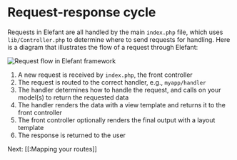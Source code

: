 # Request-response cycle

Requests in Elefant are all handled by the main `index.php` file, which uses `lib/Controller.php` to determine where to send requests for handling. Here is a diagram that illustrates the flow of a request through Elefant:

![Request flow in Elefant framework](https://www.elefantcms.com/files/docs/elefant_request_flow.png)

1. A new request is received by `index.php`, the front controller
2. The request is routed to the correct handler, e.g., `myapp/handler`
3. The handler determines how to handle the request, and calls on your model(s) to return the requested data
4. The handler renders the data with a view template and returns it to the front controller
5. The front controller optionally renders the final output with a layout template
6. The response is returned to the user

Next: [[:Mapping your routes]]
